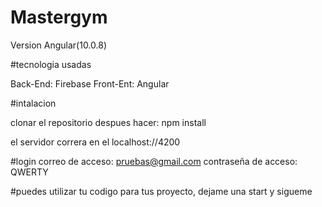 # Mastergym

Version Angular(10.0.8)

#tecnologia usadas

Back-End: Firebase
Front-Ent: Angular

#intalacion

clonar el repositorio
despues hacer: npm install

el servidor correra en el localhost://4200

#login
correo de acceso: pruebas@gmail.com
contraseña de acceso: QWERTY

#puedes utilizar tu codigo para tus proyecto, dejame una start y sigueme

